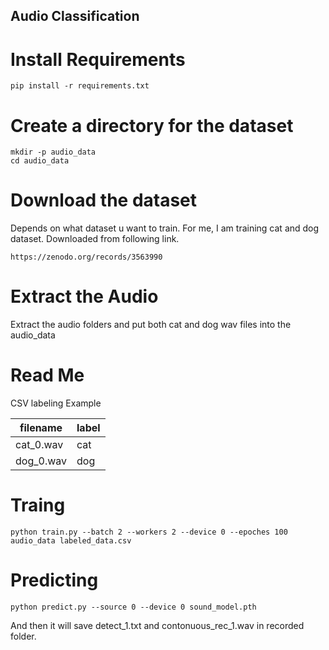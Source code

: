 ## Audio Classification

# Install Requirements
```
pip install -r requirements.txt
```
# Create a directory for the dataset
```
mkdir -p audio_data
cd audio_data
```

# Download the dataset
Depends on what dataset u want to train. For me, I am training cat and dog dataset. Downloaded from following link.
```
https://zenodo.org/records/3563990
```

# Extract the Audio

Extract the audio folders and put both cat and dog wav files into the audio_data

# Read Me

CSV labeling Example

| filename | label |
| --- | --- |
| cat_0.wav | cat |
| dog_0.wav | dog |

# Traing

```
python train.py --batch 2 --workers 2 --device 0 --epoches 100 audio_data labeled_data.csv
```

# Predicting 

```
python predict.py --source 0 --device 0 sound_model.pth
```

And then it will save detect_1.txt and contonuous_rec_1.wav in recorded folder.
